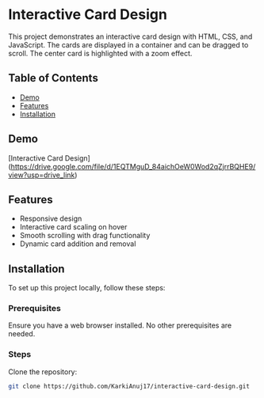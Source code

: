 # Interactive Card Design

This project demonstrates an interactive card design with HTML, CSS, and JavaScript. The cards are displayed in a container and can be dragged to scroll. The center card is highlighted with a zoom effect.

## Table of Contents

- [Demo](#demo)
- [Features](#features)
- [Installation](#installation)


## Demo

[Interactive Card Design] (https://drive.google.com/file/d/1EQTMguD_84aichOeW0Wod2qZjrrBQHE9/view?usp=drive_link)

## Features

- Responsive design
- Interactive card scaling on hover
- Smooth scrolling with drag functionality
- Dynamic card addition and removal

## Installation

To set up this project locally, follow these steps:

### Prerequisites

Ensure you have a web browser installed. No other prerequisites are needed.

### Steps

 Clone the repository:
   ```bash
   git clone https://github.com/KarkiAnuj17/interactive-card-design.git
